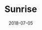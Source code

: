 ---
title:          "Sunrise"
date:           "2018-07-05"
draft:          false
robotsExclude:  true
---